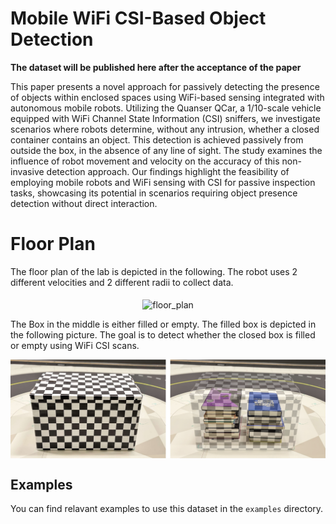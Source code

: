# Mobile WiFi CSI-Based Object Detection


**The dataset will be published here after the acceptance of the paper**



This paper presents a novel approach for passively detecting the presence of objects within enclosed spaces using WiFi-based sensing integrated with autonomous mobile robots. Utilizing the Quanser QCar, a 1/10-scale vehicle equipped with WiFi Channel State Information (CSI) sniffers, we investigate scenarios where robots determine, without any intrusion, whether a closed container contains an object. This detection is achieved passively from outside the box,  in the absence of any line of sight. The study examines the influence of robot movement and velocity on the accuracy of this non-invasive detection approach. Our findings highlight the feasibility of employing mobile robots and WiFi sensing with CSI for passive inspection tasks, showcasing its potential in scenarios requiring object presence detection without direct interaction.


# Floor Plan
The floor plan of the lab is depicted in the following. The robot uses 2 different velocities and 2 different radii to collect data.

<p align="center">
<img src="resources/floor_plan.jpg" alt="floor_plan"
title="floor_plan" width="820" align="middle" />
</p>

The Box in the middle is either filled or empty. The filled box is depicted in the following picture. The goal is to detect whether the closed box is filled or empty using WiFi CSI scans.

<p align="center">
<img src="resources/box_content.png" alt="box_content"
title="box_content" width="820" align="middle" />
</p>

## Examples
You can find relavant examples to use this dataset in the `examples` directory.

